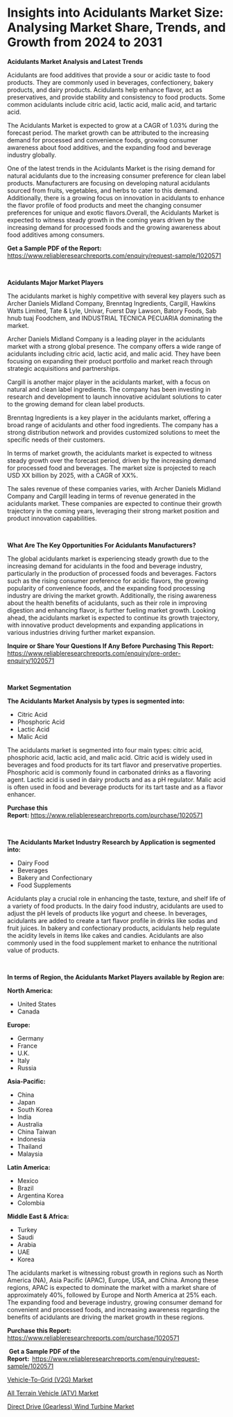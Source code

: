 <p><h1>Insights into Acidulants Market Size: Analysing Market Share, Trends, and Growth from 2024 to 2031</h1></p><p><strong>Acidulants Market Analysis and Latest Trends</strong></p>
<p><p>Acidulants are food additives that provide a sour or acidic taste to food products. They are commonly used in beverages, confectionery, bakery products, and dairy products. Acidulants help enhance flavor, act as preservatives, and provide stability and consistency to food products. Some common acidulants include citric acid, lactic acid, malic acid, and tartaric acid.</p><p>The Acidulants Market is expected to grow at a CAGR of 1.03% during the forecast period. The market growth can be attributed to the increasing demand for processed and convenience foods, growing consumer awareness about food additives, and the expanding food and beverage industry globally.</p><p>One of the latest trends in the Acidulants Market is the rising demand for natural acidulants due to the increasing consumer preference for clean label products. Manufacturers are focusing on developing natural acidulants sourced from fruits, vegetables, and herbs to cater to this demand. Additionally, there is a growing focus on innovation in acidulants to enhance the flavor profile of food products and meet the changing consumer preferences for unique and exotic flavors.Overall, the Acidulants Market is expected to witness steady growth in the coming years driven by the increasing demand for processed foods and the growing awareness about food additives among consumers.</p></p>
<p><strong>Get a Sample PDF of the Report:&nbsp;</strong> <a href="https://www.reliableresearchreports.com/enquiry/request-sample/1020571">https://www.reliableresearchreports.com/enquiry/request-sample/1020571</a></p>
<p>&nbsp;</p>
<p><strong>Acidulants Major Market Players</strong></p>
<p><p>The acidulants market is highly competitive with several key players such as Archer Daniels Midland Company, Brenntag Ingredients, Cargill, Hawkins Watts Limited, Tate & Lyle, Univar, Fuerst Day Lawson, Batory Foods, Sab hnub tuaj Foodchem, and INDUSTRIAL TECNICA PECUARIA dominating the market. </p><p>Archer Daniels Midland Company is a leading player in the acidulants market with a strong global presence. The company offers a wide range of acidulants including citric acid, lactic acid, and malic acid. They have been focusing on expanding their product portfolio and market reach through strategic acquisitions and partnerships.</p><p>Cargill is another major player in the acidulants market, with a focus on natural and clean label ingredients. The company has been investing in research and development to launch innovative acidulant solutions to cater to the growing demand for clean label products.</p><p>Brenntag Ingredients is a key player in the acidulants market, offering a broad range of acidulants and other food ingredients. The company has a strong distribution network and provides customized solutions to meet the specific needs of their customers.</p><p>In terms of market growth, the acidulants market is expected to witness steady growth over the forecast period, driven by the increasing demand for processed food and beverages. The market size is projected to reach USD XX billion by 2025, with a CAGR of XX%.</p><p>The sales revenue of these companies varies, with Archer Daniels Midland Company and Cargill leading in terms of revenue generated in the acidulants market. These companies are expected to continue their growth trajectory in the coming years, leveraging their strong market position and product innovation capabilities.</p></p>
<p>&nbsp;</p>
<p><strong>What Are The Key Opportunities For Acidulants Manufacturers?</strong></p>
<p><p>The global acidulants market is experiencing steady growth due to the increasing demand for acidulants in the food and beverage industry, particularly in the production of processed foods and beverages. Factors such as the rising consumer preference for acidic flavors, the growing popularity of convenience foods, and the expanding food processing industry are driving the market growth. Additionally, the rising awareness about the health benefits of acidulants, such as their role in improving digestion and enhancing flavor, is further fueling market growth. Looking ahead, the acidulants market is expected to continue its growth trajectory, with innovative product developments and expanding applications in various industries driving further market expansion.</p></p>
<p><strong>Inquire or Share Your Questions If Any Before Purchasing This Report:</strong> <a href="https://www.reliableresearchreports.com/enquiry/pre-order-enquiry/1020571">https://www.reliableresearchreports.com/enquiry/pre-order-enquiry/1020571</a></p>
<p>&nbsp;</p>
<p><strong>Market Segmentation</strong></p>
<p><strong>The Acidulants Market Analysis by types is segmented into:</strong></p>
<p><ul><li>Citric Acid</li><li>Phosphoric Acid</li><li>Lactic Acid</li><li>Malic Acid</li></ul></p>
<p><p>The acidulants market is segmented into four main types: citric acid, phosphoric acid, lactic acid, and malic acid. Citric acid is widely used in beverages and food products for its tart flavor and preservative properties. Phosphoric acid is commonly found in carbonated drinks as a flavoring agent. Lactic acid is used in dairy products and as a pH regulator. Malic acid is often used in food and beverage products for its tart taste and as a flavor enhancer.</p></p>
<p><strong>Purchase this Report:&nbsp;</strong><a href="https://www.reliableresearchreports.com/purchase/1020571">https://www.reliableresearchreports.com/purchase/1020571</a></p>
<p>&nbsp;</p>
<p><strong>The Acidulants Market Industry Research by Application is segmented into:</strong></p>
<p><ul><li>Dairy Food</li><li>Beverages</li><li>Bakery and Confectionary</li><li>Food Supplements</li></ul></p>
<p><p>Acidulants play a crucial role in enhancing the taste, texture, and shelf life of a variety of food products. In the dairy food industry, acidulants are used to adjust the pH levels of products like yogurt and cheese. In beverages, acidulants are added to create a tart flavor profile in drinks like sodas and fruit juices. In bakery and confectionary products, acidulants help regulate the acidity levels in items like cakes and candies. Acidulants are also commonly used in the food supplement market to enhance the nutritional value of products.</p></p>
<p>&nbsp;</p>
<p><strong>In terms of Region, the Acidulants Market Players available by Region are:</strong></p>
<p>
    <p> <strong> North America: </strong>
        <ul>
            <li>United States</li>
            <li>Canada</li>
        </ul>
        </p> 
    <p> <strong> Europe: </strong>
        <ul>
            <li>Germany</li>
            <li>France</li>
            <li>U.K.</li>
            <li>Italy</li>
            <li>Russia</li>
        </ul>
        </p> 
    <p> <strong> Asia-Pacific: </strong>
        <ul>
            <li>China</li>
            <li>Japan</li>
            <li>South Korea</li>
            <li>India</li>
            <li>Australia</li>
            <li>China Taiwan</li>
            <li>Indonesia</li>
            <li>Thailand</li>
            <li>Malaysia</li>
        </ul>
        </p> 
    <p> <strong> Latin America: </strong>
        <ul>
            <li>Mexico</li>
            <li>Brazil</li>
            <li>Argentina Korea</li>
            <li>Colombia</li>
        </ul>
        </p> 
    <p> <strong> Middle East & Africa: </strong>
        <ul>
            <li>Turkey</li>
            <li>Saudi</li>
            <li>Arabia</li>
            <li>UAE</li>
            <li>Korea</li>
        </ul>
    </p>
    </p>
<p><p>The acidulants market is witnessing robust growth in regions such as North America (NA), Asia Pacific (APAC), Europe, USA, and China. Among these regions, APAC is expected to dominate the market with a market share of approximately 40%, followed by Europe and North America at 25% each. The expanding food and beverage industry, growing consumer demand for convenient and processed foods, and increasing awareness regarding the benefits of acidulants are driving the market growth in these regions.</p></p>
<p><strong>Purchase this Report: </strong><a href="https://www.reliableresearchreports.com/purchase/1020571">https://www.reliableresearchreports.com/purchase/1020571</a></p>
<p>&nbsp;<strong>Get a Sample PDF of the Report:&nbsp;&nbsp;</strong><a href="https://www.reliableresearchreports.com/enquiry/request-sample/1020571">https://www.reliableresearchreports.com/enquiry/request-sample/1020571</a></p>
<p><strong></strong></p>
<p><p><a href="https://view.publitas.com/reportprime-1/vehicle-to-grid-v2g-market-size-focuses-on-market-dynamics-in-depth-analysis-and-future-projections-of-its-market-forecasted-for-period-from-2023-to-2030/">Vehicle-To-Grid (V2G) Market</a></p><p><a href="https://view.publitas.com/reportprime-1/all-terrain-vehicle-atv-market-research-report-unlocks-analysis-on-the-market-financial-status-market-size-and-market-revenue-upto-2030/">All Terrain Vehicle (ATV) Market</a></p><p><a href="https://view.publitas.com/reportprime-1/direct-drive-gearless-wind-turbine-market-offers-provide-insightful-data-for-the-time-period-from-2023-to-2030-and-also-provide-analysis-based-on-application-type-and-region/">Direct Drive (Gearless) Wind Turbine Market</a></p></p>